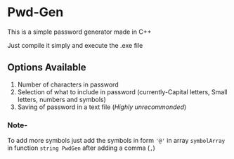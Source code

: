 # Pwd-Gen
This is a simple password generator made in C++

Just compile it simply and execute the .exe file

## Options Available
1) Number of characters in password
2) Selection of what to include in password (currently-Capital letters, Small letters, numbers and symbols)
3) Saving of password in a text file (*_Highly unrecommonded_*)

### Note-
To add more symbols just add the symbols in form `'@'` in array `symbolArray` in function `string PwdGen` after adding a comma (`,`)

